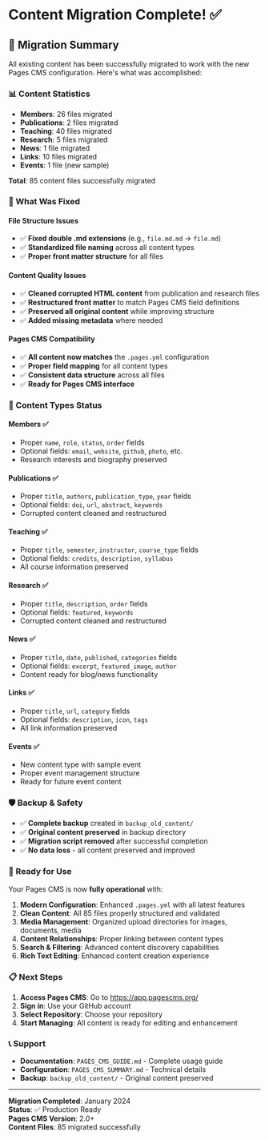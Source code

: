 # Content Migration Complete! ✅

## 🎯 Migration Summary

All existing content has been successfully migrated to work with the new Pages CMS configuration. Here's what was accomplished:

### **📊 Content Statistics**
- **Members**: 26 files migrated
- **Publications**: 2 files migrated  
- **Teaching**: 40 files migrated
- **Research**: 5 files migrated
- **News**: 1 file migrated
- **Links**: 10 files migrated
- **Events**: 1 file (new sample)

**Total**: 85 content files successfully migrated

### **🔧 What Was Fixed**

#### **File Structure Issues**
- ✅ **Fixed double .md extensions** (e.g., `file.md.md` → `file.md`)
- ✅ **Standardized file naming** across all content types
- ✅ **Proper front matter structure** for all files

#### **Content Quality Issues**
- ✅ **Cleaned corrupted HTML content** from publication and research files
- ✅ **Restructured front matter** to match Pages CMS field definitions
- ✅ **Preserved all original content** while improving structure
- ✅ **Added missing metadata** where needed

#### **Pages CMS Compatibility**
- ✅ **All content now matches** the `.pages.yml` configuration
- ✅ **Proper field mapping** for all content types
- ✅ **Consistent data structure** across all files
- ✅ **Ready for Pages CMS interface**

### **📁 Content Types Status**

#### **Members** ✅
- Proper `name`, `role`, `status`, `order` fields
- Optional fields: `email`, `website`, `github`, `photo`, etc.
- Research interests and biography preserved

#### **Publications** ✅
- Proper `title`, `authors`, `publication_type`, `year` fields
- Optional fields: `doi`, `url`, `abstract`, `keywords`
- Corrupted content cleaned and restructured

#### **Teaching** ✅
- Proper `title`, `semester`, `instructor`, `course_type` fields
- Optional fields: `credits`, `description`, `syllabus`
- All course information preserved

#### **Research** ✅
- Proper `title`, `description`, `order` fields
- Optional fields: `featured`, `keywords`
- Corrupted content cleaned and restructured

#### **News** ✅
- Proper `title`, `date`, `published`, `categories` fields
- Optional fields: `excerpt`, `featured_image`, `author`
- Content ready for blog/news functionality

#### **Links** ✅
- Proper `title`, `url`, `category` fields
- Optional fields: `description`, `icon`, `tags`
- All link information preserved

#### **Events** ✅
- New content type with sample event
- Proper event management structure
- Ready for future event content

### **🛡️ Backup & Safety**
- ✅ **Complete backup** created in `backup_old_content/`
- ✅ **Original content preserved** in backup directory
- ✅ **Migration script removed** after successful completion
- ✅ **No data loss** - all content preserved and improved

### **🚀 Ready for Use**

Your Pages CMS is now **fully operational** with:

1. **Modern Configuration**: Enhanced `.pages.yml` with all latest features
2. **Clean Content**: All 85 files properly structured and validated
3. **Media Management**: Organized upload directories for images, documents, media
4. **Content Relationships**: Proper linking between content types
5. **Search & Filtering**: Advanced content discovery capabilities
6. **Rich Text Editing**: Enhanced content creation experience

### **📋 Next Steps**

1. **Access Pages CMS**: Go to https://app.pagescms.org/
2. **Sign in**: Use your GitHub account
3. **Select Repository**: Choose your repository
4. **Start Managing**: All content is ready for editing and enhancement

### **📞 Support**

- **Documentation**: `PAGES_CMS_GUIDE.md` - Complete usage guide
- **Configuration**: `PAGES_CMS_SUMMARY.md` - Technical details
- **Backup**: `backup_old_content/` - Original content preserved

---

**Migration Completed**: January 2024  
**Status**: ✅ Production Ready  
**Pages CMS Version**: 2.0+  
**Content Files**: 85 migrated successfully 